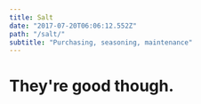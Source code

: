 ```yaml
---
title: Salt
date: "2017-07-20T06:06:12.552Z"
path: "/salt/"
subtitle: "Purchasing, seasoning, maintenance"
---
```


# They're good though.
